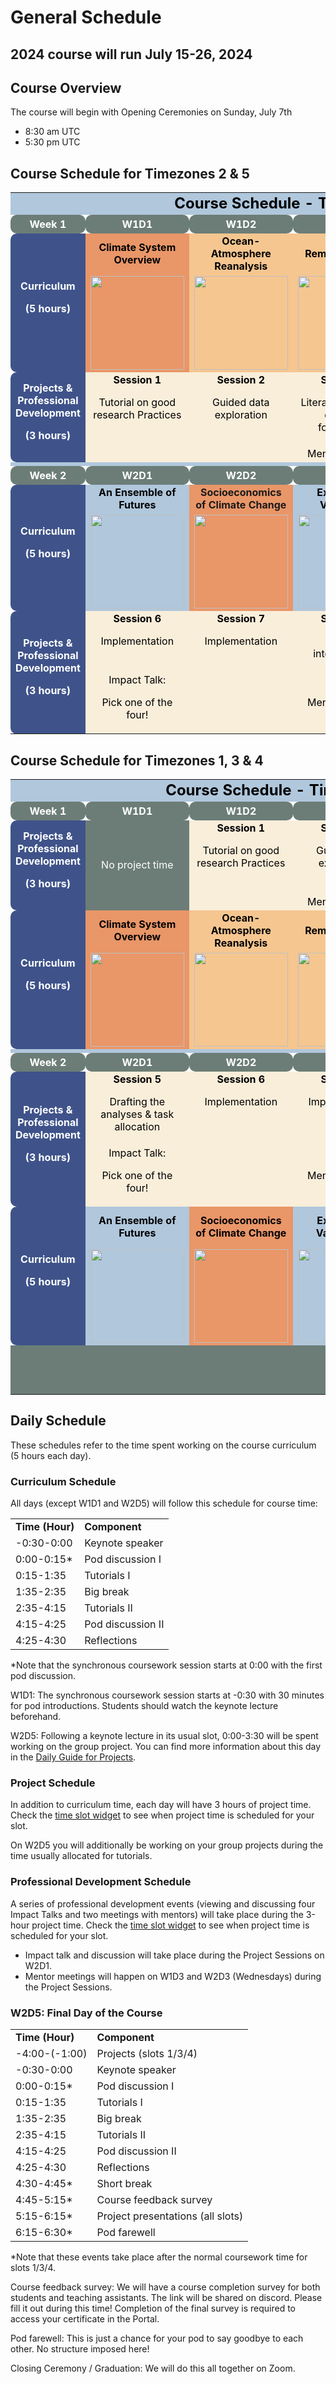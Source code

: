 # General Schedule


## 2024 course will run July 15-26, 2024


## Course Overview

The course will begin with Opening Ceremonies on Sunday, July 7th

* 8:30 am UTC
* 5:30 pm UTC


## Course Schedule for Timezones 2 & 5

<table cellspacing="0" cellpadding="0">
  <tr>
   <td colspan="6" bgcolor="#B0C7DC" align="center" ><strong><font color="black" size="5" > Course Schedule - Timezones 2 & 5 </font></strong>
   </td>
  </tr>
  <tr style="color: white; font-weight: bold; margin-top: 1em;">
   <td bgcolor="#6C7D77" align="center" style="border-radius: 10px;padding-top: 5px; padding-bottom: 5px;">Week 1
   </td>
   <td bgcolor="#6C7D77" align="center" style="border-radius: 10px;padding-top: 5px; padding-bottom: 5px;">W1D1
   </td>
   <td bgcolor="#6C7D77" align="center" style="border-radius: 10px;padding-top: 5px; padding-bottom: 5px;">W1D2
   </td>
   <td bgcolor="#6C7D77" align="center" style="border-radius: 10px;padding-top: 5px; padding-bottom: 5px;">W1D3
   </td>
   <td bgcolor="#6C7D77" align="center" style="border-radius: 10px;padding-top: 5px; padding-bottom: 5px;">W1D4
   </td>
   <td bgcolor="#6C7D77" align="center" style="border-radius: 10px;padding-top: 5px; padding-bottom: 5px;">W1D5
   </td>
  </tr>
  <tr>
   <td rowspan="3" bgcolor="#3F538A" align="center" style="color: white; font-weight: bold; border-top-left-radius: 10px; border-bottom-left-radius: 10px;">Curriculum
<p style="color: white; font-weight: bold;">
(5 hours)
   </td>
   <td bgcolor="#E99668" align="center" ><strong><font color="black" > Climate System Overview </font></strong>
   </td>
   <td bgcolor="#F5C690" align="center" ><strong><font color="black" > Ocean-Atmosphere Reanalysis </font></strong>
   </td>
   <td bgcolor="#F5C690" align="center" ><strong><font color="black" > Remote Sensing </font></strong>
   </td>
   <td bgcolor="#F5C690" align="center" ><strong><font color="black" > Paleoclimate </font></strong>
   </td>
   <td bgcolor="#B0C7DC" align="center" ><strong><font color="black" > Intro to Climate Modeling </font></strong>
   </td>
  </tr>
  <tr></tr>
   <td bgcolor="#E99668"  align="center" > <img width="150px" src="https://raw.githubusercontent.com/neuromatch/climate-course-content/blob/main/tutorials/Schedule/images/icon_W1D1.png">
   </td>
   <td bgcolor="#F5C690"  align="center" > <img width="150px" src="https://raw.githubusercontent.com/neuromatch/climate-course-content/blob/main/tutorials/Schedule/images/icon_W1D2_new.png" >
   </td>
   <td bgcolor="#F5C690"  align="center" > <img width="150px" src="https://raw.githubusercontent.com/neuromatch/climate-course-content/blob/main/tutorials/Schedule/images/icon_W1D3_new.png" />
   </td>
   <td bgcolor="#F5C690"  align="center" > <img width="150px" src="https://raw.githubusercontent.com/neuromatch/climate-course-content/blob/main/tutorials/Schedule/images/icon_W1D4.png" >
   </td>
   <td bgcolor="#B0C7DC"  align="center" > <img width="150px" src="https://raw.githubusercontent.com/neuromatch/climate-course-content/blob/main/tutorials/Schedule/images/icon_W1D5.png" >
   </td>
  </tr>
  <tr>
   <td rowspan="2" bgcolor="#3F538A"  align="center" style="color: white; font-weight: bold; border-top-left-radius: 10px; border-bottom-left-radius: 10px;">Projects & Professional Development
<p style="color: white; font-weight: bold;">
(3 hours)
   </td>
   <td bgcolor="#F9EEDA" style="color:black" align="center" valign="top" ><strong><font color="black"> Session 1 </font></strong>
<p>
<font color="black"> Tutorial on good research Practices </font>
   </td>
   <td bgcolor="#F9EEDA" style="color:black" align="center" valign="top" ><strong><font color="black"> Session 2 </font></strong>
<p>
<font color="black"> Guided data exploration </font>
   </td>
   <td bgcolor="#F9EEDA" style="color:black" align="center" valign="top" ><strong><font color="black"> Session 3 </font></strong>
<p>
<font color="black">Literature review & question formulation</font>
   </td>
   <td bgcolor="#F9EEDA" style="color:black" align="center" valign="top" ><strong><font color="black"> Session 4 </font></strong>
<p>
<font color="black"> Proposal writing, swaps & submission </font>
   </td>
   <td bgcolor="#F9EEDA" style="color:black" align="center" valign="top" ><strong><font color="black"> Session 5 </font></strong>
<p>
<font color="black"> Drafting the analyses & task allocation </font>
   </td>
  </tr>
  <tr>
   <td bgcolor="#F9EEDA" >
   </td>
   <td bgcolor="#F9EEDA" >
   </td>
   </td>
   <td bgcolor="#F9EEDA" align="center" ><font color="black" > Mentor Meeting </font>
   </td>
   <td bgcolor="#F9EEDA" >
   </td>
   <td bgcolor="#F9EEDA" >
   </td>
  </tr>
  <tr>
   <td colspan="6"  bgcolor="#B0C7DC" >
   </td>
  </tr>
  <tr style="color: white; font-weight: bold;">
   <td bgcolor="#6C7D77"  align="center" style="border-radius: 10px;padding-top: 5px; padding-bottom: 5px;">Week 2
   </td>
   <td bgcolor="#6C7D77"  align="center" style="border-radius: 10px;padding-top: 5px; padding-bottom: 5px;">W2D1
   </td>
   <td bgcolor="#6C7D77"  align="center" style="border-radius: 10px;padding-top: 5px; padding-bottom: 5px;">W2D2
   </td>
   <td bgcolor="#6C7D77"  align="center" style="border-radius: 10px;padding-top: 5px; padding-bottom: 5px;">W2D3
   </td>
   <td bgcolor="#6C7D77"  align="center" style="border-radius: 10px;padding-top: 5px; padding-bottom: 5px;">W2D4
   </td>
   <td bgcolor="#6C7D77"  align="center" style="border-radius: 10px;padding-top: 5px; padding-bottom: 5px;">W2D5
   </td>
  </tr>
  <tr>
   <td rowspan="2" bgcolor="#3F538A" align="center" style="color: white; font-weight: bold; border-top-left-radius: 10px; border-bottom-left-radius: 10px;">Curriculum
<p style="color: white; font-weight: bold;">
(5 hours)
   </td>
   <td bgcolor="#B0C7DC"  align="center" ><strong><font color="black"> An Ensemble of Futures </font></strong>
   </td>
   <td bgcolor="#E99668"  align="center" ><strong><font color="black">  </font> Socioeconomics of Climate Change</strong>
   </td>
   <td bgcolor="#B0C7DC"  align="center" ><strong><font color="black"> Extremes & Variability </font></strong>
   </td>
   <td bgcolor="#78BAB8"  align="center" ><strong><font color="black"> </font> AI & Climate Change</strong>
   </td>
   <td bgcolor="#78BAB8"  align="center" ><strong><font color="black"> Project Day </font></strong>
   </td>
  </tr>
  <tr>
   <td bgcolor="#B0C7DC"  align="center" ><img width="150px" src="https://raw.githubusercontent.com/neuromatch/climate-course-content/blob/main/tutorials/Schedule/images/icon_W2D1_new.png" >
   </td>
   <td bgcolor="#E99668"  align="center" ><img width="150px" src="https://raw.githubusercontent.com/neuromatch/climate-course-content/blob/main/tutorials/Schedule/images/icon_W2D2_new.png" >
   </td>
   <td bgcolor="#B0C7DC"  align="center" ><img width="150px" src="https://raw.githubusercontent.com/neuromatch/climate-course-content/blob/main/tutorials/Schedule/images/icon_W2D3_new.png" >
   </td>
   <td bgcolor="#78BAB8"  align="center" ><img width="150px" src="https://raw.githubusercontent.com/neuromatch/climate-course-content/blob/main/tutorials/Schedule/images/icon_W2D4_new.png" >
   </td>
   <td bgcolor="#78BAB8"  align="center" ><img width="150px" src="https://raw.githubusercontent.com/neuromatch/climate-course-content/blob/main/tutorials/Schedule/images/icon_W2D2.png" >
   </td>
  </tr>
  <tr>
   <td rowspan="2" bgcolor="#3F538A"  align="center" style="color: white; font-weight: bold; border-top-left-radius: 10px; border-bottom-left-radius: 10px;">Projects & Professional Development
<p style="color: white; font-weight: bold">
(3 hours)
   </td>
   <td bgcolor="#F9EEDA" align="center" valign="top" ><strong><font color="black"> Session 6 </font></strong>
<p>
<font color="black"> Implementation </font>
   </td>
   <td bgcolor="#F9EEDA"  align="center" valign="top" ><strong><font color="black"> Session 7 </font></strong>
<p>
<font color="black"> Implementation </font>
   </td>
   <td bgcolor="#F9EEDA" align="center" valign="top" ><strong><font color="black"> Session 8 </font></strong>
<p>
<font color="black"> Result interpretation </font>
   </td>
   <td bgcolor="#F9EEDA" align="center" valign="top" ><strong><font color="black"> Session 9 </font></strong>
<p>
<font color="black"align="center" valign="top" > Results implementation </font>
   </td>
   <td bgcolor="#F9EEDA" align="center" ><font color="black"> Presentation preparation & project submission </font>
<p>
<font color="black">  </font>
   </td>
  </tr>
  <tr>
   <td bgcolor="#F9EEDA" align="center" ><font color="black"> Impact Talk: </font>
<p>
<font color="black"> Pick one of the four! </font>
   </td>
   <td bgcolor="#F9EEDA">
   </td>
   <td bgcolor="#F9EEDA" align="center" ><font color="black"> Mentor Meeting </font>
   </td>
   <td bgcolor="#F9EEDA" >
   </td>
   <td bgcolor="#F9EEDA" align="center" ><font color="black"> Presentations & Closing ceremony </font>
   </td>
  </tr>
</table>


## Course Schedule for Timezones 1, 3 & 4

<table cellspacing="0" cellpadding="0">
  <tr>
   <td colspan="6"  bgcolor="#B0C7DC" align="center" ><strong><font color="black" size="5" > Course Schedule - Timezones 1, 3 & 4</font> </strong>
   </td>
  </tr>
  <tr style="color: white; font-weight: bold; margin-top: 1em;">
   <td bgcolor="#6C7D77" align="center" style="border-radius: 10px;padding-top: 5px; padding-bottom: 5px;">Week 1
   </td>
   <td bgcolor="#6C7D77" align="center" style="border-radius: 10px;padding-top: 5px; padding-bottom: 5px;">W1D1
   </td>
   <td bgcolor="#6C7D77" align="center" style="border-radius: 10px;padding-top: 5px; padding-bottom: 5px;">W1D2
   </td>
   <td bgcolor="#6C7D77" align="center" style="border-radius: 10px;padding-top: 5px; padding-bottom: 5px;">W1D3
   </td>
   <td bgcolor="#6C7D77" align="center" style="border-radius: 10px;padding-top: 5px; padding-bottom: 5px;">W1D4
   </td>
   <td bgcolor="#6C7D77" align="center" style="border-radius: 10px;padding-top: 5px; padding-bottom: 5px;">W1D5
   </td>
  </tr>
  <tr>
   <td rowspan="2" bgcolor="#3F538A" align="center" style="color: white; font-weight: bold; border-top-left-radius: 10px; border-bottom-left-radius: 10px;">Projects & Professional Development
<p>
(3 hours)
   </td>
   <td rowspan="2" bgcolor="#6C7D77" align="center" ><font color="white"> No project time</font>
   </td>
   <td bgcolor="#F9EEDA" align="center" valign="top" ><strong><font color="black"> Session 1</strong>
<p>
<font color="black"> Tutorial on good research Practices</font>
   </td>
   <td bgcolor="#F9EEDA" align="center" valign="top" ><strong><font color="black"> Session 2</font> </strong>
<p>
<font color="black"> Guided data exploration</font>
   </td>
   <td bgcolor="#F9EEDA" align="center" valign="top" ><strong><font color="black"> Session 3</font> </strong>
<p>
<font color="black"> Literature review & question formulation</font>
   </td>
   <td bgcolor="#F9EEDA" align="center" valign="top" ><strong><font color="black"> Session 4</font> </strong>
<p>
<font color="black"> Proposal writing, swaps & submission</font>
   </td>
  </tr>
  <tr>
   <td bgcolor="#F9EEDA" >
   </td>
   <td bgcolor="#F9EEDA" align="center" ><font color="black"> Mentor Meeting </font>
   </td>
   <td bgcolor="#F9EEDA">
   </td>
   <td bgcolor="#F9EEDA" >
   </td>
  </tr>
  <tr>
   <td rowspan="2" bgcolor="#3F538A" align="center" style="color: white; font-weight: bold; border-top-left-radius: 10px; border-bottom-left-radius: 10px;">Curriculum
<p>
(5 hours)
   </td>
   <td bgcolor="#E99668" align="center" ><strong><font color="black"> Climate System Overview</font> </strong>
   </td>
   <td bgcolor="#F5C690" align="center" ><strong><font color="black"> Ocean-Atmosphere Reanalysis</font> </strong>
   </td>
   <td bgcolor="#F5C690" align="center" ><strong><font color="black"> Remote Sensing</font> </strong>
   </td>
   <td bgcolor="#F5C690" align="center" ><strong><font color="black"> Paleoclimate</font> </strong>
   </td>
   <td bgcolor="#B0C7DC" align="center" ><strong><font color="black"> Intro to Climate Modeling</font> </strong>
   </td>
  </tr>
  <tr>
  <td bgcolor="#E99668"  align="center" > <img width="150px" src="https://raw.githubusercontent.com/neuromatch/climate-course-content/blob/main/tutorials/Schedule/images/icon_W1D1.png">
   </td>
   <td bgcolor="#F5C690"  align="center" > <img width="150px" src="https://raw.githubusercontent.com/neuromatch/climate-course-content/blob/main/tutorials/Schedule/images/icon_W1D2_new.png" >
   </td>
   <td bgcolor="#F5C690"  align="center" > <img width="150px" src="https://raw.githubusercontent.com/neuromatch/climate-course-content/blob/main/tutorials/Schedule/images/icon_W1D3_new.png" />
   </td>
   <td bgcolor="#F5C690"  align="center" > <img width="150px" src="https://raw.githubusercontent.com/neuromatch/climate-course-content/blob/main/tutorials/Schedule/images/icon_W1D4.png" >
   </td>
   <td bgcolor="#B0C7DC"  align="center" > <img width="150px" src="https://raw.githubusercontent.com/neuromatch/climate-course-content/blob/main/tutorials/Schedule/images/icon_W1D5.png" >
   </td>
  </tr>
  <tr>
   <td colspan="6"  bgcolor="#B0C7DC" >
   </td>
  </tr>
<tr style="color: white; font-weight: bold;">
   <td bgcolor="#6C7D77"  align="center" style="border-radius: 10px;padding-top: 5px; padding-bottom: 5px;">Week 2
   </td>
   <td bgcolor="#6C7D77"  align="center" style="border-radius: 10px;padding-top: 5px; padding-bottom: 5px;">W2D1
   </td>
   <td bgcolor="#6C7D77"  align="center" style="border-radius: 10px;padding-top: 5px; padding-bottom: 5px;">W2D2
   </td>
   <td bgcolor="#6C7D77"  align="center" style="border-radius: 10px;padding-top: 5px; padding-bottom: 5px;">W2D3
   </td>
   <td bgcolor="#6C7D77"  align="center" style="border-radius: 10px;padding-top: 5px; padding-bottom: 5px;">W2D4
   </td>
   <td bgcolor="#6C7D77"  align="center" style="border-radius: 10px;padding-top: 5px; padding-bottom: 5px;">W2D5
   </td>
  </tr>
  <tr>
   <td rowspan="2" bgcolor="#3F538A" align="center" style="color: white; font-weight: bold; border-top-left-radius: 10px; border-bottom-left-radius: 10px;">Projects & Professional Development
<p>
(3 hours)
   </td>
   <td bgcolor="#F9EEDA" align="center" valign="top" ><strong><font color="black"> Session 5</font> </strong>
<p>
<font color="black"> Drafting the analyses & task allocation</font>
   </td>
   <td bgcolor="#F9EEDA" align="center" valign="top" ><strong><font color="black"> Session 6</font> </strong>
<p>
<font color="black"> Implementation</font>
   </td>
   <td bgcolor="#F9EEDA" align="center" valign="top" ><strong><font color="black"> Session 7</font> </strong>
<p>
<font color="black"> Implementation</font>
   </td>
   <td bgcolor="#F9EEDA" align="center" valign="top" ><strong><font color="black"> Session 8</font> </strong>
<p>
<font color="black"> Implementation & result interpretation</font>
   </td>
   <td bgcolor="#F9EEDA" align="center" valign="top" ><strong><font color="black"> Session 9 </font> </strong>
     <p>
<font color="black"> Project Day</font>
   </td>
  </tr>
  <tr>
   <td bgcolor="#F9EEDA" align="center" ><font color="black"> Impact Talk: </font>
<p>
<font color="black"> Pick one of the four!</font>
   </td>
   <td bgcolor="#F9EEDA" > 
   </td>
   <td bgcolor="#F9EEDA" align="center" ><font color="black"> Mentor Meeting </font>
   </td>
   <td bgcolor="#F9EEDA">
   </td>
   <td bgcolor="#F9EEDA" >
   </td>
  </tr>
  <tr>
   <td rowspan="2" bgcolor="#3F538A" align="center" style="color: white; font-weight: bold; border-top-left-radius: 10px; border-bottom-left-radius: 10px;">Curriculum
<p>
(5 hours)
   </td>
   <td bgcolor="#B0C7DC" align="center" ><strong><font color="black"> An Ensemble of Futures </font> </strong>
   </td>
   <td bgcolor="#E99668" align="center" ><strong><font color="black"> Socioeconomics of Climate Change </font> </strong>
   </td>
   <td bgcolor="#B0C7DC" align="center" ><strong><font color="black"> Extremes & Variabilities</font> </strong>
   </td>
   <td bgcolor="#78BAB8" align="center" ><strong><font color="black"> </font> AI & Climate Change </strong>
   </td>
   <td bgcolor="#78BAB8" align="center" ><strong><font color="black"> </font> Presentation preparation & project submission </strong>
   </td>
  </tr>
  <tr>
  <td bgcolor="#B0C7DC"  align="center" ><img width="150px" src="https://raw.githubusercontent.com/neuromatch/climate-course-content/blob/main/tutorials/Schedule/images/icon_W2D1_new.png" >
   </td>
   <td bgcolor="#E99668"  align="center" ><img width="150px" src="https://raw.githubusercontent.com/neuromatch/climate-course-content/blob/main/tutorials/Schedule/images/icon_W2D2_new.png" >
   </td>
   <td bgcolor="#B0C7DC"  align="center" ><img width="150px" src="https://raw.githubusercontent.com/neuromatch/climate-course-content/blob/main/tutorials/Schedule/images/icon_W2D3_new.png" >
   </td>
   <td bgcolor="#78BAB8"  align="center" ><img width="150px" src="https://raw.githubusercontent.com/neuromatch/climate-course-content/blob/main/tutorials/Schedule/images/icon_W2D4_new.png" >
   </td>
   <td bgcolor="#78BAB8"  align="center" ><img width="150px" src="https://raw.githubusercontent.com/neuromatch/climate-course-content/blob/main/tutorials/Schedule/images/icon_W2D2.png" >
   </td>
  </tr>
  <tr>
   <td bgcolor="#6C7D77" >
   </td>
   <td bgcolor="#6C7D77" >
   </td>
   <td bgcolor="#6C7D77" >
   </td>
   <td bgcolor="#6C7D77" >
   </td>
   <td bgcolor="#6C7D77" >
   </td>
   <td bgcolor="#F9EEDA" align="center" ><font color="black"> Presentations &
<p>
<font color="black"> Closing ceremony
   </td>
  </tr>
</table>



## Daily Schedule

These schedules refer to the time spent working on the course curriculum (5 hours each day).


### Curriculum Schedule

All days (except W1D1 and W2D5) will follow this schedule for course time:


<table>
  <tr>
   <td><strong>Time (Hour)</strong>
   </td>
   <td><strong>Component</strong>
   </td>
  </tr>
  <tr>
   <td>-0:30-0:00
   </td>
   <td>Keynote speaker
   </td>
  </tr>
  <tr>
   <td>0:00-0:15*
   </td>
   <td>Pod discussion I
   </td>
  </tr>
  <tr>
   <td>0:15-1:35
   </td>
   <td>Tutorials I
   </td>
  </tr>
  <tr>
   <td>1:35-2:35
   </td>
   <td>Big break
   </td>
  </tr>
  <tr>
   <td>2:35-4:15
   </td>
   <td>Tutorials II
   </td>
  </tr>
  <tr>
   <td>4:15-4:25
   </td>
   <td>Pod discussion II
   </td>
  </tr>
  <tr>
   <td>4:25-4:30
   </td>
   <td>Reflections
   </td>
  </tr>
</table>



*Note that the synchronous coursework session starts at 0:00 with the first pod discussion.

W1D1: The synchronous coursework session starts at -0:30 with 30 minutes for pod introductions. Students should watch the keynote lecture beforehand.

W2D5: Following a keynote lecture in its usual slot, 0:00-3:30 will be spent working on the group project. You can find more information about this day in the [Daily Guide for Projects](https://climatematchacademy.github.io/projects/docs/project_guidance.html#project-day-w2d2).


### Project Schedule

In addition to curriculum time, each day will have 3 hours of project time. Check the [time slot widget](https://climatematchacademy.github.io/widgets/tz.html) to see when project time is scheduled for your slot.

On W2D5 you will additionally be working on your group projects during the time usually allocated for tutorials.


### Professional Development Schedule


A series of professional development events (viewing and discussing four Impact Talks and two meetings with mentors) will take place during the 3-hour project time. Check the [time slot widget](https://climatematchacademy.github.io/widgets/tz.html) to see when project time is scheduled for your slot.


* Impact talk and discussion will take place during the Project Sessions on W2D1.
* Mentor meetings will happen on W1D3 and W2D3 (Wednesdays) during the Project Sessions. 


### W2D5: Final Day of the Course


<table>
  <tr>
   <td><strong>Time (Hour)</strong>
   </td>
   <td><strong>Component</strong>
   </td>
  </tr>
  <tr>
   <td>-4:00-(-1:00)
   </td>
   <td>Projects (slots 1/3/4)
   </td>
  </tr>
  <tr>
   <td>-0:30-0:00
   </td>
   <td>Keynote speaker
   </td>
  </tr>
  <tr>
   <td>0:00-0:15*
   </td>
   <td>Pod discussion I
   </td>
  </tr>
  <tr>
   <td>0:15-1:35
   </td>
   <td>Tutorials I
   </td>
  </tr>
  <tr>
   <td>1:35-2:35
   </td>
   <td>Big break
   </td>
  </tr>
  <tr>
   <td>2:35-4:15
   </td>
   <td>Tutorials II
   </td>
  </tr>
  <tr>
   <td>4:15-4:25
   </td>
   <td>Pod discussion II
   </td>
  </tr>
  <tr>
   <td>4:25-4:30
   </td>
   <td>Reflections
   </td>
  </tr>
  <tr>
   <td>4:30-4:45*
   </td>
   <td>Short break
   </td>
  </tr>
  <tr>
   <td>4:45-5:15*
   </td>
   <td>Course feedback survey
   </td>
  </tr>
  <tr>
   <td>5:15-6:15*
   </td>
   <td>Project presentations (all slots)
   </td>
  </tr>
  <tr>
   <td>6:15-6:30*
   </td>
   <td>Pod farewell
   </td>
  </tr>
</table>


*Note that these events take place after the normal coursework time for slots 1/3/4.

Course feedback survey: We will have a course completion survey for both students and teaching assistants. The link will be shared on discord. Please fill it out during this time! Completion of the final survey is required to access your certificate in the Portal. 

Pod farewell: This is just a chance for your pod to say goodbye to each other. No structure imposed here!

Closing Ceremony / Graduation: We will do this all together on Zoom. 

